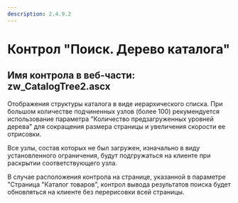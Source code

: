 ```yaml
---
description: 2.4.9.2
---
```


# Контрол "Поиск. Дерево каталога"

## Имя контрола в веб-части: zw\_CatalogTree2.ascx

Отображения структуры каталога в виде иерархического списка. При большом количестве подчиненных узлов \(более 100\) рекумендуется использование параметра "Количество предзагруженных уровней дерева" для сокращения размера страницы и увеличения скорости ее отрисовки.

Все узлы, состав которых не был загружен, изначально в виду установленного ограничения, будут подгружаться на клиенте при раскрытии соответствующего узла.

В случае расположения контрола на странице, указанной в параметре "Страница "Каталог товаров", контрол вывода результатов поиска будет обновляться на клиенте без перерисовки всей страницы.

